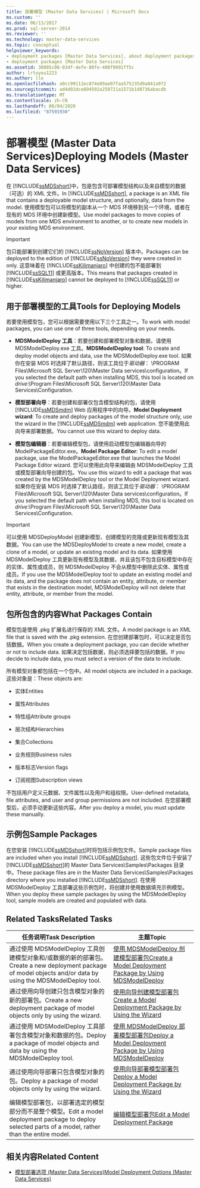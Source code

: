 ```yaml
---
title: 部署模型 (Master Data Services) | Microsoft Docs
ms.custom: ''
ms.date: 06/13/2017
ms.prod: sql-server-2014
ms.reviewer: ''
ms.technology: master-data-services
ms.topic: conceptual
helpviewer_keywords:
- deployment packages [Master Data Services], about deployment packages
- deployment packages [Master Data Services]
ms.assetid: 30085c08-034f-4efe-80fe-408f9091ff5c
author: lrtoyou1223
ms.author: lle
ms.openlocfilehash: a9cc99112ec874e89ae07faa575235d9a041a972
ms.sourcegitcommit: ad4d92dce894592a259721a1571b1d8736abacdb
ms.translationtype: MT
ms.contentlocale: zh-CN
ms.lasthandoff: 08/04/2020
ms.locfileid: "87591930"
---
```

# <a name="deploying-models-master-data-services"></a><span data-ttu-id="2e647-102">部署模型 (Master Data Services)</span><span class="sxs-lookup"><span data-stu-id="2e647-102">Deploying Models (Master Data Services)</span></span>
  <span data-ttu-id="2e647-103">在 [!INCLUDE[ssMDSshort](../includes/ssmdsshort-md.md)]中，包是包含可部署模型结构以及来自模型的数据（可选）的 XML 文件。</span><span class="sxs-lookup"><span data-stu-id="2e647-103">In [!INCLUDE[ssMDSshort](../includes/ssmdsshort-md.md)], a package is an XML file that contains a deployable model structure, and optionally, data from the model.</span></span> <span data-ttu-id="2e647-104">使用模型包可以将模型的副本从一个 MDS 环境移到另一个环境，或者在现有的 MDS 环境中创建新模型。</span><span class="sxs-lookup"><span data-stu-id="2e647-104">Use model packages to move copies of models from one MDS environment to another, or to create new models in your existing MDS environment.</span></span>  
  
> [!IMPORTANT]  
>  <span data-ttu-id="2e647-105">包只能部署到创建它们的 [!INCLUDE[ssNoVersion](../includes/ssnoversion-md.md)] 版本中。</span><span class="sxs-lookup"><span data-stu-id="2e647-105">Packages can be deployed to the edition of [!INCLUDE[ssNoVersion](../includes/ssnoversion-md.md)] they were created in only.</span></span> <span data-ttu-id="2e647-106">这意味着在 [!INCLUDE[ssKilimanjaro](../includes/sskilimanjaro-md.md)] 中创建的包不能部署到 [!INCLUDE[ssSQL11](../includes/sssql11-md.md)] 或更高版本。</span><span class="sxs-lookup"><span data-stu-id="2e647-106">This means that packages created in [!INCLUDE[ssKilimanjaro](../includes/sskilimanjaro-md.md)] cannot be deployed to [!INCLUDE[ssSQL11](../includes/sssql11-md.md)] or higher.</span></span>  
  
## <a name="tools-for-deploying-models"></a><span data-ttu-id="2e647-107">用于部署模型的工具</span><span class="sxs-lookup"><span data-stu-id="2e647-107">Tools for Deploying Models</span></span>  
 <span data-ttu-id="2e647-108">若要使用模型包，您可以根据需要使用以下三个工具之一。</span><span class="sxs-lookup"><span data-stu-id="2e647-108">To work with model packages, you can use one of three tools, depending on your needs.</span></span>  
  
-   <span data-ttu-id="2e647-109">**MDSModelDeploy 工具**：若要创建和部署模型对象和数据，请使用 MDSModelDeploy.exe 工具。</span><span class="sxs-lookup"><span data-stu-id="2e647-109">**MDSModelDeploy tool**: To create and deploy model objects and data, use the MDSModelDeploy.exe tool.</span></span> <span data-ttu-id="2e647-110">如果你在安装 MDS 时选择了默认路径，则该工具位于*驱动器*： \PROGRAM Files\Microsoft SQL Server\120\Master Data services\configuration。</span><span class="sxs-lookup"><span data-stu-id="2e647-110">If you selected the default path when installing MDS, this tool is located on *drive*:\Program Files\Microsoft SQL Server\120\Master Data Services\Configuration.</span></span>  
  
-   <span data-ttu-id="2e647-111">**模型部署向导**：若要创建和部署仅包含模型结构的包，请使用 [!INCLUDE[ssMDSmdm](../includes/ssmdsmdm-md.md)] Web 应用程序中的向导。</span><span class="sxs-lookup"><span data-stu-id="2e647-111">**Model Deployment wizard**: To create and deploy packages of the model structure only, use the wizard in the [!INCLUDE[ssMDSmdm](../includes/ssmdsmdm-md.md)] web application.</span></span> <span data-ttu-id="2e647-112">您不能使用此向导来部署数据。</span><span class="sxs-lookup"><span data-stu-id="2e647-112">You cannot use this wizard to deploy data.</span></span>  
  
-   <span data-ttu-id="2e647-113">**模型包编辑器**：若要编辑模型包，请使用启动模型包编辑器向导的 ModelPackageEditor.exe。</span><span class="sxs-lookup"><span data-stu-id="2e647-113">**Model Package Editor**: To edit a model package, use the ModelPackageEditor.exe that launches the Model Package Editor wizard.</span></span> <span data-ttu-id="2e647-114">您可以使用此向导来编辑由 MDSModelDeploy 工具或模型部署向导创建的包。</span><span class="sxs-lookup"><span data-stu-id="2e647-114">You use this wizard to edit a package that was created by the MDSModelDeploy tool or the Model Deployment wizard.</span></span> <span data-ttu-id="2e647-115">如果你在安装 MDS 时选择了默认路径，则该工具位于*驱动器*： \PROGRAM Files\Microsoft SQL Server\120\Master Data services\configuration。</span><span class="sxs-lookup"><span data-stu-id="2e647-115">If you selected the default path when installing MDS, this tool is located on *drive*:\Program Files\Microsoft SQL Server\120\Master Data Services\Configuration.</span></span>  
  
> [!IMPORTANT]  
>  <span data-ttu-id="2e647-116">可以使用 MDSDeployModel 创建新模型、创建模型的克隆或更新现有模型及其数据。</span><span class="sxs-lookup"><span data-stu-id="2e647-116">You can use the MDSDeployModel to create a new model, create a clone of a model, or update an existing model and its data.</span></span> <span data-ttu-id="2e647-117">如果使用 MDSModelDeploy 工具更新现有模型及其数据，并且该包不包含目标模型中存在的实体、属性或成员，则 MDSModelDeploy 不会从模型中删除此实体、属性或成员。</span><span class="sxs-lookup"><span data-stu-id="2e647-117">If you use the MDSModelDeploy tool to update an existing model and its data, and the package does not contain an entity, attribute, or member that exists in the destination model, MDSModelDeploy will not delete that entity, attribute, or member from the model.</span></span>  
  
## <a name="what-packages-contain"></a><span data-ttu-id="2e647-118">包所包含的内容</span><span class="sxs-lookup"><span data-stu-id="2e647-118">What Packages Contain</span></span>  
 <span data-ttu-id="2e647-119">模型包是使用 .pkg 扩展名进行保存的 XML 文件。</span><span class="sxs-lookup"><span data-stu-id="2e647-119">A model package is an XML file that is saved with the .pkg extension.</span></span> <span data-ttu-id="2e647-120">在您创建部署包时，可以决定是否包括数据。</span><span class="sxs-lookup"><span data-stu-id="2e647-120">When you create a deployment package, you can decide whether or not to include data.</span></span> <span data-ttu-id="2e647-121">如果决定包括数据，则必须选择要包括的数据。</span><span class="sxs-lookup"><span data-stu-id="2e647-121">If you decide to include data, you must select a version of the data to include.</span></span>  
  
 <span data-ttu-id="2e647-122">所有模型对象都包括在一个包中。</span><span class="sxs-lookup"><span data-stu-id="2e647-122">All model objects are included in a package.</span></span> <span data-ttu-id="2e647-123">这些对象是：</span><span class="sxs-lookup"><span data-stu-id="2e647-123">These objects are:</span></span>  
  
-   <span data-ttu-id="2e647-124">实体</span><span class="sxs-lookup"><span data-stu-id="2e647-124">Entities</span></span>  
  
-   <span data-ttu-id="2e647-125">属性</span><span class="sxs-lookup"><span data-stu-id="2e647-125">Attributes</span></span>  
  
-   <span data-ttu-id="2e647-126">特性组</span><span class="sxs-lookup"><span data-stu-id="2e647-126">Attribute groups</span></span>  
  
-   <span data-ttu-id="2e647-127">层次结构</span><span class="sxs-lookup"><span data-stu-id="2e647-127">Hierarchies</span></span>  
  
-   <span data-ttu-id="2e647-128">集合</span><span class="sxs-lookup"><span data-stu-id="2e647-128">Collections</span></span>  
  
-   <span data-ttu-id="2e647-129">业务规则</span><span class="sxs-lookup"><span data-stu-id="2e647-129">Business rules</span></span>  
  
-   <span data-ttu-id="2e647-130">版本标志</span><span class="sxs-lookup"><span data-stu-id="2e647-130">Version flags</span></span>  
  
-   <span data-ttu-id="2e647-131">订阅视图</span><span class="sxs-lookup"><span data-stu-id="2e647-131">Subscription views</span></span>  
  
 <span data-ttu-id="2e647-132">不包括用户定义元数据、文件属性以及用户和组权限。</span><span class="sxs-lookup"><span data-stu-id="2e647-132">User-defined metadata, file attributes, and user and group permissions are not included.</span></span> <span data-ttu-id="2e647-133">在您部署模型后，必须手动更新这些内容。</span><span class="sxs-lookup"><span data-stu-id="2e647-133">After you deploy a model, you must update these manually.</span></span>  
  
## <a name="sample-packages"></a><span data-ttu-id="2e647-134">示例包</span><span class="sxs-lookup"><span data-stu-id="2e647-134">Sample Packages</span></span>  
 <span data-ttu-id="2e647-135">在您安装 [!INCLUDE[ssMDSshort](../includes/ssmdsshort-md.md)]时将包括示例包文件。</span><span class="sxs-lookup"><span data-stu-id="2e647-135">Sample package files are included when you install [!INCLUDE[ssMDSshort](../includes/ssmdsshort-md.md)].</span></span> <span data-ttu-id="2e647-136">这些包文件位于安装了 [!INCLUDE[ssMDSshort](../includes/ssmdsshort-md.md)]的 Master Data Services\Samples\Packages 目录中。</span><span class="sxs-lookup"><span data-stu-id="2e647-136">These package files are in the Master Data Services\Samples\Packages directory where you installed [!INCLUDE[ssMDSshort](../includes/ssmdsshort-md.md)].</span></span> <span data-ttu-id="2e647-137">在使用 MDSModelDeploy 工具部署这些示例包时，将创建并使用数据填充示例模型。</span><span class="sxs-lookup"><span data-stu-id="2e647-137">When you deploy these sample packages by using the MDSModelDeploy tool, sample models are created and populated with data.</span></span>  
  
## <a name="related-tasks"></a><span data-ttu-id="2e647-138">Related Tasks</span><span class="sxs-lookup"><span data-stu-id="2e647-138">Related Tasks</span></span>  
  
|<span data-ttu-id="2e647-139">任务说明</span><span class="sxs-lookup"><span data-stu-id="2e647-139">Task Description</span></span>|<span data-ttu-id="2e647-140">主题</span><span class="sxs-lookup"><span data-stu-id="2e647-140">Topic</span></span>|  
|----------------------|-----------|  
|<span data-ttu-id="2e647-141">通过使用 MDSModelDeploy 工具创建模型对象和/或数据的新的部署包。</span><span class="sxs-lookup"><span data-stu-id="2e647-141">Create a new deployment package of model objects and/or data by using the MDSModelDeploy tool.</span></span>|[<span data-ttu-id="2e647-142">使用 MDSModelDeploy 创建模型部署包</span><span class="sxs-lookup"><span data-stu-id="2e647-142">Create a Model Deployment Package by Using MDSModelDeploy</span></span>](../../2014/master-data-services/create-a-model-deployment-package-by-using-mdsmodeldeploy.md)|  
|<span data-ttu-id="2e647-143">通过使用向导创建只包含模型对象的新的部署包。</span><span class="sxs-lookup"><span data-stu-id="2e647-143">Create a new deployment package of model objects only by using the wizard.</span></span>|[<span data-ttu-id="2e647-144">使用向导创建模型部署包</span><span class="sxs-lookup"><span data-stu-id="2e647-144">Create a Model Deployment Package by Using the Wizard</span></span>](../../2014/master-data-services/create-a-model-deployment-package-by-using-the-wizard.md)|  
|<span data-ttu-id="2e647-145">通过使用 MDSModelDeploy 工具部署包含模型对象和数据的包。</span><span class="sxs-lookup"><span data-stu-id="2e647-145">Deploy a package of model objects and data by using the MDSModelDeploy tool.</span></span>|[<span data-ttu-id="2e647-146">使用 MDSModelDeploy 部署模型部署包</span><span class="sxs-lookup"><span data-stu-id="2e647-146">Deploy a Model Deployment Package by Using MDSModelDeploy</span></span>](../../2014/master-data-services/deploy-a-model-deployment-package-by-using-mdsmodeldeploy.md)|  
|<span data-ttu-id="2e647-147">通过使用向导部署只包含模型对象的包。</span><span class="sxs-lookup"><span data-stu-id="2e647-147">Deploy a package of model objects only by using the wizard.</span></span>|[<span data-ttu-id="2e647-148">使用向导部署模型部署包</span><span class="sxs-lookup"><span data-stu-id="2e647-148">Deploy a Model Deployment Package by Using the Wizard</span></span>](../../2014/master-data-services/deploy-a-model-deployment-package-by-using-the-wizard.md)|  
|<span data-ttu-id="2e647-149">编辑模型部署包，以部署选定的模型部分而不是整个模型。</span><span class="sxs-lookup"><span data-stu-id="2e647-149">Edit a model deployment package to deploy selected parts of a model, rather than the entire model.</span></span>|[<span data-ttu-id="2e647-150">编辑模型部署包</span><span class="sxs-lookup"><span data-stu-id="2e647-150">Edit a Model Deployment Package</span></span>](../../2014/master-data-services/edit-a-model-deployment-package.md)|  
  
## <a name="related-content"></a><span data-ttu-id="2e647-151">相关内容</span><span class="sxs-lookup"><span data-stu-id="2e647-151">Related Content</span></span>  
  
-   [<span data-ttu-id="2e647-152">模型部署选项 (Master Data Services)</span><span class="sxs-lookup"><span data-stu-id="2e647-152">Model Deployment Options &#40;Master Data Services&#41;</span></span>](model-deployment-options-master-data-services.md)  
  
  
